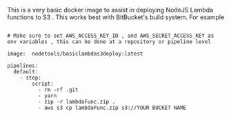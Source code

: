 This is a very basic docker image to assist in  deploying   NodeJS Lambda functions to S3 . This works best with BitBucket's build system. 
For example 
<pre><code>
# Make sure to set AWS_ACCESS_KEY_ID , and AWS_SECRET_ACCESS_KEY as env variables , this can be done at a repository or pipeline level  

image:  nodetools/basiclambdas3deploy:latest

pipelines:
  default:
    - step:
        script:
          - rm -rf .git
          - yarn
          - zip -r lambdaFunc.zip .
          - aws s3 cp lambdaFunc.zip s3://YOUR BUCKET NAME 
</code></pre>